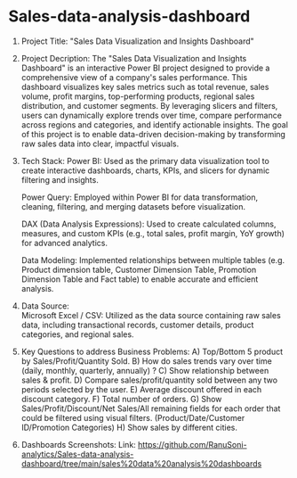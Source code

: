 # Sales-data-analysis-dashboard

1. Project Title:   "Sales Data Visualization and Insights Dashboard"

2. Project Decription:   The "Sales Data Visualization and Insights Dashboard" is an interactive Power BI project designed to provide a comprehensive view of a company's sales performance. This dashboard visualizes key sales metrics such as total revenue, sales volume, profit margins, top-performing products, regional sales distribution, and customer segments. By leveraging slicers and filters, users can dynamically explore trends over time, compare performance across regions and categories, and identify actionable insights. The goal of this project is to enable data-driven decision-making by transforming raw sales data into clear, impactful visuals.

3. Tech Stack:
   Power BI: Used as the primary data visualization tool to create interactive dashboards, charts, KPIs, and slicers for dynamic filtering and insights.

   Power Query: Employed within Power BI for data transformation, cleaning, filtering, and merging datasets before visualization.

   DAX (Data Analysis Expressions): Used to create calculated columns, measures, and custom KPIs (e.g., total sales, profit margin, YoY growth) for advanced 
   analytics.

   Data Modeling: Implemented relationships between multiple tables (e.g. Product dimension table, Customer Dimension Table, Promotion Dimension Table and Fact 
   table) to enable accurate and efficient analysis.


4. Data Source:   
    Microsoft Excel / CSV:  Utilized as the data source containing raw sales data, including transactional records, customer details, product categories, and 
    regional sales.


5. Key Questions to address Business Problems:
   A) Top/Bottom 5 product by Sales/Profit/Quantity Sold.
   B) How do sales trends vary over time (daily, monthly, quarterly, annually) ?
   C) Show relationship between sales & profit.
   D) Compare sales/profit/quantity sold between any two periods selected by the user.
   E) Average discount offered in each discount category.
   F) Total number of orders.
   G) Show Sales/Profit/Discount/Net Sales/All remaining fields for each order that could be filtered using visual filters. (Product/Date/Customer ID/Promotion 
      Categories)
   H) Show sales by different cities.


6. Dashboards Screenshots:
    Link:  https://github.com/RanuSoni-analytics/Sales-data-analysis-dashboard/tree/main/sales%20data%20analysis%20dashboards

 
